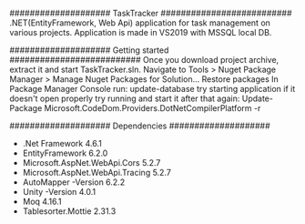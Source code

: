 #################### TaskTracker ##########################
.NET(EntityFramework, Web Api) application for task management on various projects. Application is made in VS2019 with MSSQL local DB.

#################### Getting started ##########################
Once you download project archive, extract it and start TaskTracker.sln.
Navigate to Tools > Nuget Package Manager > Manage Nuget Packages for Solution...
Restore packages
In Package Manager Console run:
update-database
try starting application if it doesn't open properly try running and start it after that again:
Update-Package Microsoft.CodeDom.Providers.DotNetCompilerPlatform -r

#################### Dependencies ####################
- .Net Framework 4.6.1
- EntityFramework 6.2.0
- Microsoft.AspNet.WebApi.Cors 5.2.7
- Microsoft.AspNet.WebApi.Tracing 5.2.7
- AutoMapper -Version 6.2.2
- Unity -Version 4.0.1
- Moq 4.16.1
- Tablesorter.Mottie 2.31.3
